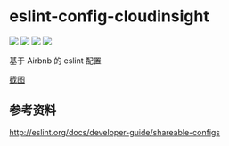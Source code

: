 # eslint-config-cloudinsight
[![](https://img.shields.io/travis/cloudinsight/eslint-config-cloudinsight.svg)](https://travis-ci.org/cloudinsight/eslint-config-cloudinsight)
[![](https://img.shields.io/npm/v/eslint-config-cloudinsight.svg)](https://www.npmjs.com/package/eslint-config-cloudinsight)
[![](https://img.shields.io/npm/dm/eslint-config-cloudinsight.svg)](http://npm-stat.com/charts.html?package=eslint-config-cloudinsight)
[![](https://img.shields.io/npm/l/eslint-config-cloudinsight.svg)](https://github.com/cloudinsight/eslint-config-cloudinsight/blob/master/LICENSE)

基于 Airbnb 的 eslint 配置

[截图](/screenshot.png)

## 参考资料

http://eslint.org/docs/developer-guide/shareable-configs